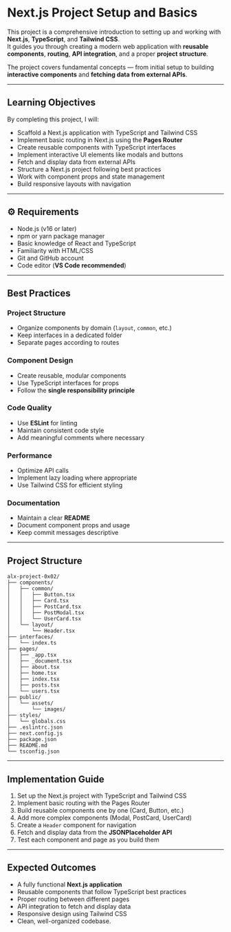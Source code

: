 # Next.js Project Setup and Basics

This project is a comprehensive introduction to setting up and working with **Next.js**, **TypeScript**, and **Tailwind CSS**.  
It guides you through creating a modern web application with **reusable components**, **routing**, **API integration**, and a proper **project structure**.

The project covers fundamental concepts — from initial setup to building **interactive components** and **fetching data from external APIs**.

---

## Learning Objectives

By completing this project, I will:

- Scaffold a Next.js application with TypeScript and Tailwind CSS
- Implement basic routing in Next.js using the **Pages Router**
- Create reusable components with TypeScript interfaces
- Implement interactive UI elements like modals and buttons
- Fetch and display data from external APIs
- Structure a Next.js project following best practices
- Work with component props and state management
- Build responsive layouts with navigation

---

## ⚙️ Requirements

- Node.js (v16 or later)
- npm or yarn package manager
- Basic knowledge of React and TypeScript
- Familiarity with HTML/CSS
- Git and GitHub account
- Code editor (**VS Code recommended**)

---

## Best Practices

### Project Structure

- Organize components by domain (`layout`, `common`, etc.)
- Keep interfaces in a dedicated folder
- Separate pages according to routes

### Component Design

- Create reusable, modular components
- Use TypeScript interfaces for props
- Follow the **single responsibility principle**

### Code Quality

- Use **ESLint** for linting
- Maintain consistent code style
- Add meaningful comments where necessary

### Performance

- Optimize API calls
- Implement lazy loading where appropriate
- Use Tailwind CSS for efficient styling

### Documentation

- Maintain a clear **README**
- Document component props and usage
- Keep commit messages descriptive

---

## Project Structure

```
alx-project-0x02/
├── components/
│   ├── common/
│   │   ├── Button.tsx
│   │   ├── Card.tsx
│   │   ├── PostCard.tsx
│   │   ├── PostModal.tsx
│   │   └── UserCard.tsx
│   └── layout/
│       └── Header.tsx
├── interfaces/
│   └── index.ts
├── pages/
│   ├── _app.tsx
│   ├── _document.tsx
│   ├── about.tsx
│   ├── home.tsx
│   ├── index.tsx
│   ├── posts.tsx
│   └── users.tsx
├── public/
│   └── assets/
│       └── images/
├── styles/
│   └── globals.css
├── .eslintrc.json
├── next.config.js
├── package.json
├── README.md
└── tsconfig.json
```

---

## Implementation Guide

1. Set up the Next.js project with TypeScript and Tailwind CSS
2. Implement basic routing with the Pages Router
3. Build reusable components one by one (Card, Button, etc.)
4. Add more complex components (Modal, PostCard, UserCard)
5. Create a `Header` component for navigation
6. Fetch and display data from the **JSONPlaceholder API**
7. Test each component and page as you build them

---

## Expected Outcomes

- A fully functional **Next.js application**
- Reusable components that follow TypeScript best practices
- Proper routing between different pages
- API integration to fetch and display data
- Responsive design using Tailwind CSS
- Clean, well-organized codebase.
